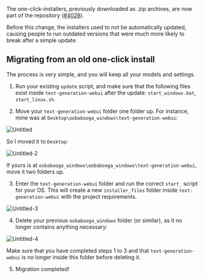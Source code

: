 The one-click-installers, previously downloaded as .zip archives, are now part of the repository ([#4028](https://github.com/oobabooga/text-generation-webui/pull/4028)).

Before this change, the installers used to not be automatically updated, causing people to run outdated versions that were much more likely to break after a simple update.

## Migrating from an old one-click install

The process is very simple, and you will keep all your models and settings.

1) Run your existing `update` script, and make sure that the following files exist inside `text-generation-webui` after the update: `start_windows.bat`, `start_linux.sh`.

2) Move your `text-generation-webui` folder one folder up. For instance, mine was at `Desktop\oobabooga_windows\text-generation-webui`:

![Untitled](https://github.com/oobabooga/text-generation-webui/assets/112222186/b8d4576f-75d2-459c-b4c6-54381061b54e)

So I moved it to `Desktop`:

![Untitled-2](https://github.com/oobabooga/text-generation-webui/assets/112222186/cde6fe04-3909-43c2-9cdf-cb6580312d6d)

If yours is at `oobabooga_windows\oobabooga_windows\text-generation-webui`, move it two folders up.

3) Enter the `text-generation-webui` folder and run the correct `start_` script for your OS. This will create a new `installer_files` folder inside `text-generation-webui` with the project requirements.

![Untitled-3](https://github.com/oobabooga/text-generation-webui/assets/112222186/23dd4d58-40ed-4616-8a49-2969912323e2)

4) Delete your previous `oobabooga_windows` folder (or similar), as it no longer contains anything necessary:

![Untitled-4](https://github.com/oobabooga/text-generation-webui/assets/112222186/58506d07-5497-47fa-ba84-869aea9d550e)

Make sure that you have completed steps 1 to 3 and that `text-generation-webui` is no longer inside this folder before deleting it.

5) Migration completed!